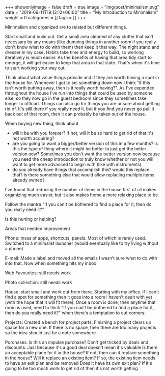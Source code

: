 +++
showonlyimage = false
draft = true
image = "img/post/minimalism.svg"
date = "2019-09-11T19:13:12+06:00"
title = "My Introduction to Minimalism"
weight = 0
categories = []
tags = []
+++

Minimalism and organized are to related but different things.

Start small and build out. Get a small area cleaned of any clutter that isn't necessary by any means (like dumping things in another room if you really don't know what to do with them) then keep it that way. The night stand and dresser in my case. Habits take time and energy to build, so working iteratively is much easier. As the benefits of having that area tidy start to emerge, it will get easier to keep that area in that state. That's when it's time to start working your way out.

Think about what value things provide and if they are worth having a spot in the house for. Whenever I got to set something down now I think "if this isn't worth putting away, then is it really worth having?". As I've expended throughout the house I've run into things that could be used by someone else, so they now go in the guest bedroom since they sometimes take longer to offload. Things can also go for things you are unsure about getting rid of. It's still there if you really need it, but if you find you never go pull it back out of that room, then it can probably be taken out of the house.

When buying new thing, think about 
- will it be with you forever? If not, will it be so hard to get rid of that it's not worth acquiring?
- are you going to want a bigger/better version of this in a few months? is this the type of thing where it might be better to just get the better version now? Sometimes you don't want the better version now because you need the cheap introduction to truly know whether or not you will want to get more advanced to begin with (like with instruments)
- do you already have things that accomplish this? would this replace that? Is there something else that would allow replacing multiple items already owned?

I've found that reducing the number of items in the house first of all makes organizing much easier, but it also makes home a more relaxing place to be.





Follow the mantra "If you can't be bothered to find a place for it, then do you really need it?"

Is this hurting or helping?


Areas that needed improvement

Phone: mess of apps, shortcuts, panels. Most of which is rarely used. Switched to a minimalist launcher (would eventually like to try living without a phone)

E-mail: Made a label and moved all the emails I wasn't sure what to do with into that. Now when something hits my inbox 

Web Favourites: still needs work

Photo collection: still needs work

House: start small and work out from there. Starting with my office. 
If I can't find a spot for something then it goes into a room I haven't dealt with yet (with the hope that it will fit there).
Once a room is done, then anytime that room is used, need to think "If you can't be bothered to find a place for it, then do you really need it?"
when there's a temptation to cut corners.

Projects: Created a bench for project parts. Finishing a project clears up space for a new one. If there is no space, then there are too many projects so the idea should just be a note somewhere

Purchases:
  Is this an impulse purchase? Don't get tricked by deals and discounts. Just because it's a good deal doesn't mean it's valuable
  Is there an acceptable place for it in the house? If not, then can it replace something in the house?
  Will it replace an existing item? If so, the existing item needs to have an exit plan and be removed
  Does it have its own exit plan? If it's going to be too much work to get rid of then it's not worth getting
